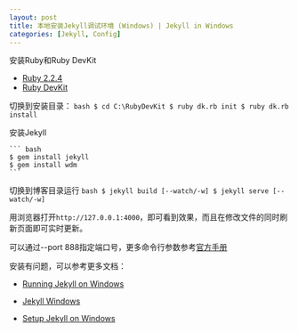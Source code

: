 ```yaml
---
layout: post
title: 本地安装Jekyll调试环境 (Windows) | Jekyll in Windows
categories: [Jekyll, Config]
---
```


安装Ruby和Ruby DevKit

  - [Ruby 2.2.4](http://dl.bintray.com/oneclick/rubyinstaller/rubyinstaller-2.2.4.exe)
  - [Ruby DevKit](http://dl.bintray.com/oneclick/rubyinstaller/DevKit-mingw64-32-4.7.2-20130224-1151-sfx.exe)

切换到安装目录：
    ``` bash
    $ cd C:\RubyDevKit
    $ ruby dk.rb init
    $ ruby dk.rb install
    ```

安装Jekyll

    ``` bash
    $ gem install jekyll
    $ gem install wdm
    ```

<!-- more -->

切换到博客目录运行
    ``` bash
    $ jekyll build [--watch/-w]
    $ jekyll serve [--watch/-w]
    ```

用浏览器打开`http://127.0.0.1:4000`，即可看到效果，而且在修改文件的同时刷新页面即可实时更新。

可以通过--port 888指定端口号，更多命令行参数参考[官方手册][1]

安装有问题，可以参考更多文档：

- [Running Jekyll on Windows][2]

- [Jekyll Windows][3]

- [Setup Jekyll on Windows][4]

[1]: http://jekyll.bootcss.com/docs/configuration/ "配置"
[2]: http://www.madhur.co.in/blog/2011/09/01/runningjekyllwindows.html
[3]: http://jekyll-windows.juthilo.com/
[4]: http://yizeng.me/2013/05/10/setup-jekyll-on-windows/
